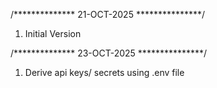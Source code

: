 /**************
21-OCT-2025
***************/
1. Initial Version

/**************
23-OCT-2025
***************/
1. Derive api keys/ secrets using .env file